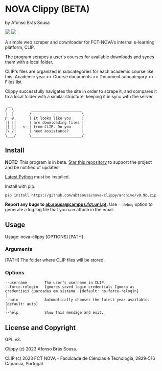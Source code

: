 # NOVA Clippy (BETA)
by Afonso Brás Sousa

[![](https://img.shields.io/github/stars/abtsousa/nova-clippy)](https://github.com/abtsousa/nova-clippy/stargazers) [![](https://img.shields.io/github/license/abtsousa/nova-clippy)](https://github.com/abtsousa/nova-clippy/blob/master/LICENSE)

A simple web scraper and downloader for FCT-NOVA's internal e-learning platform, CLIP.

The program scrapes a user's courses for available downloads and syncs them with a local folder.

CLIP's files are organized in subcategories for each academic course like this:
Academic year >> Course documents >> Document subcategory >> Files list

Clippy successfully navigates the site in order to scrape it, and compares it to a local folder with a similar structure, keeping it in sync with the server.

```text
 __                 
/  \        _______________________ 
|  |       /                       \
@  @       | It looks like you     |
|| ||      | are downloading files |
|| ||   <--| from CLIP. Do you     |
|\_/|      | need assistance?      |
\___/      \_______________________/
```

## Install

**NOTE:** This program is in beta. [Star this repository](https://github.com/abtsousa/nova-clippy/stargazers) to support the project and be notified of updates!

[Latest Python](https://www.python.org/downloads/) must be installed.

Install with pip:

```pip install https://github.com/abtsousa/nova-clippy/archive/v0.9b.zip```

**Report any bugs to ab.sousa@campus.fct.unl.pt**. Use `--debug` option to generate a log.log file that you can attach in the email.

## Usage

Usage: nova-clippy [OPTIONS] [PATH]

### Arguments

[PATH]  The folder where CLIP files will be stored.

### Options

```text
--username        The user's username in CLIP.
--force-relogin   Ignores saved login credentials Ignora as credenciais guardadas em sistema. [default: no-force-relogin]                                                                        │
--auto            Automatically chooses the latest year available. [default: auto]                                                                            │
--help            Show this message and exit.
```

## License and Copyright

GPL v3.

Clippy (c) 2023 Afonso Brás Sousa.

CLIP (c) 2023 FCT NOVA - Faculdade de Ciências e Tecnologia, 2829-516 Caparica, Portugal

